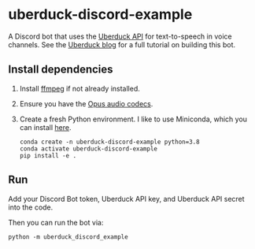 # uberduck-discord-example

A Discord bot that uses the [Uberduck API](https://uberduck.readme.io/) for text-to-speech in voice channels. See the [Uberduck blog](https://uberduck.ai/blog/build-a-text-to-speech-discord-bot-in-python) for a full tutorial on building this bot.

## Install dependencies

1. Install [ffmpeg](https://ffmpeg.org/download.html) if not already installed.
2. Ensure you have the [Opus audio codecs](https://opus-codec.org/).
3. Create a fresh Python environment. I like to use Miniconda, which you can
   install [here](https://docs.conda.io/en/latest/miniconda.html).

   ```
   conda create -n uberduck-discord-example python=3.8
   conda activate uberduck-discord-example
   pip install -e .
   ```

## Run

Add your Discord Bot token, Uberduck API key, and Uberduck API secret into the
code.

Then you can run the bot via:

```
python -m uberduck_discord_example
```
